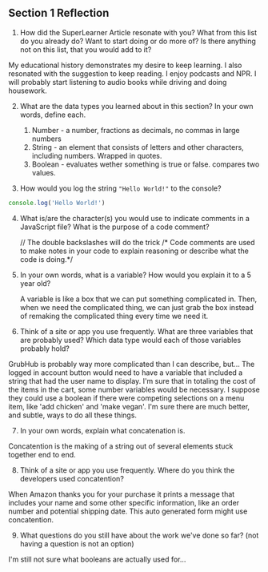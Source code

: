 ## Section 1 Reflection

1. How did the SuperLearner Article resonate with you? What from this list do you already do? Want to start doing or do more of? Is there anything not on this list, that you would add to it?

My educational history demonstrates my desire to keep learning.  I also resonated with the suggestion to keep reading.  I enjoy podcasts and NPR.  I will probably start listening to audio books while driving and doing housework.

2. What are the data types you learned about in this section? In your own words, define each.
   1. Number - a number, fractions as decimals, no commas in large numbers
   2. String - an element that consists of letters and other characters, including numbers.  Wrapped in quotes.
   3. Boolean - evaluates wether something is true or false.  compares two values.

3. How would you log the string `"Hello World!"` to the console?

```JavaScript
console.log('Hello World!')
```

4. What is/are the character(s) you would use to indicate comments in a JavaScript file? What is the purpose of a code comment?

    // The double backslashes will do the trick
    /* Code comments are used to make notes in
    your code to explain reasoning or describe
    what the code is doing.*/

5. In your own words, what is a variable? How would you explain it to a 5 year old?

    A variable is like a box that we can put something complicated in.  Then, when we need the complicated thing, we can just grab the box instead of remaking the complicated thing every time we need it.

6. Think of a site or app you use frequently. What are three variables that are probably used? Which data type would each of those variables probably hold?

GrubHub is probably way more complicated than I can describe, but...  The logged in account button would need to have a variable that included a string that had the user name to display.  I'm sure that in totaling the cost of the items in the cart, some number variables would be necessary.  I suppose they could use a boolean if there were competing selections on a menu item, like 'add chicken' and 'make vegan'.  I'm sure there are much better, and subtle, ways to do all these things.

7. In your own words, explain what concatenation is.

Concatention is the making of a string out of several elements stuck together end to end.

8. Think of a site or app you use frequently. Where do you think the developers used concatention?

When Amazon thanks you for your purchase it prints a message that includes your name and some other specific information, like an order number and potential shipping date.  This auto generated form might use concatention.

9. What questions do you still have about the work we've done so far? (not having a question is not an option)

I'm still not sure what booleans are actually used for...
